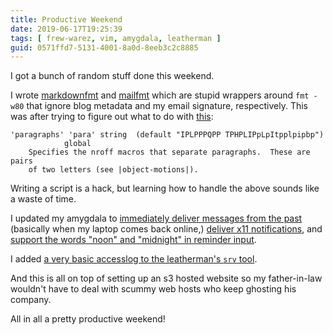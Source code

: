 ```yaml
---
title: Productive Weekend
date: 2019-06-17T19:25:39
tags: [ frew-warez, vim, amygdala, leatherman ]
guid: 0571ffd7-5131-4001-8a0d-8eeb3c2c8885
---
```

I got a bunch of random stuff done this weekend.

<!--more-->

I wrote
[markdownfmt](https://github.com/frioux/dotfiles/commit/a197dbc92fab03ea7a7d466a761e746156db16a9)
and
[mailfmt](https://github.com/frioux/dotfiles/commit/6f581da759f1deec95b76c7387911691ea574c4f)
which are stupid wrappers around `fmt -w80` that ignore blog metadata and my
email signature, respectively.  This was after trying to figure out what to do
with [this](http://vimdoc.sourceforge.net/htmldoc/options.html#'paragraphs'):

```
'paragraphs' 'para'	string	(default "IPLPPPQPP TPHPLIPpLpItpplpipbp")
			global
	Specifies the nroff macros that separate paragraphs.  These are pairs
	of two letters (see |object-motions|).
```

Writing a script is a hack, but learning how to handle the above sounds like a
waste of time.

I updated my amygdala to [immediately deliver messages from the
past](https://github.com/frioux/amygdala/commit/8e77db667eb93c5ca56e7ce7c005b81d52f72374)
(basically when my laptop comes back online,) [deliver x11
notifications](https://github.com/frioux/amygdala/commit/64ea3507ded10e8ededa3b85b7fa648d9fc6e729),
and [support the words "noon" and "midnight" in reminder
input](https://github.com/frioux/amygdala/commit/a18080061a01eed5c4d64061d5f57491534aa783).

I added [a very basic accesslog to the leatherman's `srv`
tool](https://github.com/frioux/leatherman/commit/6c318ce9d56a1a6b9bcccbf9c5ac3313a7f0504b).

And this is all on top of setting up an s3 hosted website so my father-in-law
wouldn't have to deal with scummy web hosts who keep ghosting his company.

All in all a pretty productive weekend!
